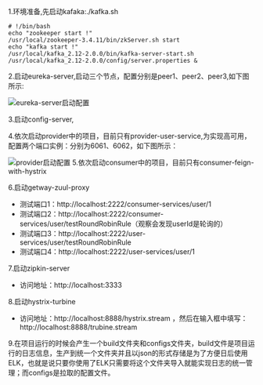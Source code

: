 1.环境准备,先启动kafaka:./kafka.sh
```
# !/bin/bash
echo "zookeeper start !"
/usr/local/zookeeper-3.4.11/bin/zkServer.sh start
echo "kafka start !"
/usr/local/kafka_2.12-2.0.0/bin/kafka-server-start.sh  /usr/local/kafka_2.12-2.0.0/config/server.properties &
```
2.启动eureka-server,启动三个节点，配置分别是peer1、peer2、peer3,如下图所示:

![eureka-server启动配置](http://gnehcgnaw.oss-cn-hongkong.aliyuncs.com/Xnip2018-10-30_10-06-27.png)

3.启动config-server,

4.依次启动provider中的项目，目前只有provider-user-service,为实现高可用，配置两个端口实例：分别为6061、6062，如下图所示：

![provider启动配置](http://gnehcgnaw.oss-cn-hongkong.aliyuncs.com/Xnip2018-10-30_10-12-38.png)
5.依次启动consumer中的项目，目前只有consumer-feign-with-hystrix

6.启动getway-zuul-proxy
* 测试端口1：http://localhost:2222/consumer-services/user/1
* 测试端口2：http://localhost:2222/consumer-services/user/testRoundRobinRule（观察会发现userId是轮询的）
* 测试端口3：http://localhost:2222/user-services/user/testRoundRobinRule
* 测试端口4：http://localhost:2222/user-services/user/1

7.启动zipkin-server

* 访问地址：http://localhost:3333

8.启动hystrix-turbine

* 访问地址：http://localhost:8888/hystrix.stream ，然后在输入框中填写：http://localhost:8888/trubine.stream

9.在项目运行的时候会产生一个build文件夹和configs文件夹，build文件是项目运行的日志信息，生产到统一个文件夹并且以json的形式存储是为了方便日后使用ELK，也就是说只要你使用了ELK只需要将这个文件夹导入就能实现日志的统一管理；而configs是拉取的配置文件。



